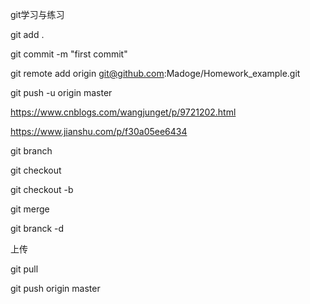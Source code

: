 git学习与练习

git add .

git commit -m "first commit"

git remote add origin git@github.com:Madoge/Homework_example.git

git push -u origin master

https://www.cnblogs.com/wangjunget/p/9721202.html

https://www.jianshu.com/p/f30a05ee6434

git branch <name>

git checkout <name>

git checkout -b <name>

git merge <name>

git branck -d <name>

上传

git pull

git push origin master
